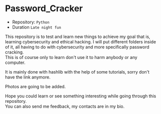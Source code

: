 # Password_Cracker

- Repository: `Python`
- Duration `Late night fun`  

This repository is to test and learn new things to achieve my goal that is, learning cybersecurity and ethical hacking. 
I will put different folders inside of it, all having to do with cybersecurity and more specifically password cracking.  
This is of course only to learn don't use it to harm anybody or any computer. 


It is mainly done with hashlib with the help of some tutorials, sorry don't have the link anymore.

Photos are going to be added.

Hope you could learn or see something interesting while going through this repository.  
You can also send me feedback, my contacts are in my bio.

